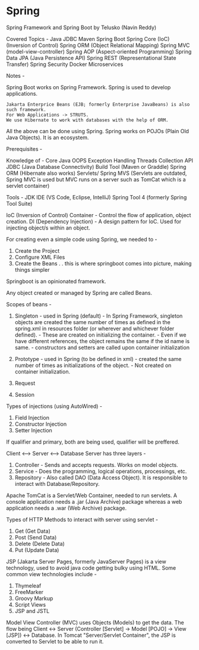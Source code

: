 # Spring
Spring Framework and Spring Boot by Telusko (Navin Reddy)

Covered Topics -
    Java
    JDBC
    Maven
    Spring Boot
    Spring Core (IoC)       (Inversion of Control)
    Spring ORM              (Object Relational Mapping)
    Spring MVC              (model-view-controller)
    Spring AOP              (Aspect-oriented Programming)
    Spring Data JPA         (Java Persistence API)
    Spring REST             (Representational State Transfer)
    Spring Security
    Docker
    Microservices

Notes -

Spring Boot works on Spring Framework.
Spring is used to develop applications.

    Jakarta Enterprice Beans (EJB; formerly Enterprise JavaBeans) is also such framework.
    For Web Applications -> STRUTS.
    We use Hibernate to work with databases with the help of ORM.

All the above can be done using Spring. Spring works on POJOs (Plain Old Java Objects). It is an ecosystem.

Prerequisites - 

Knowledge of -
    Core Java
    OOPS
    Exception Handling
    Threads
    Collection API
    JDBC (Java Database Connectivity)
    Build Tool (Maven or Graddle)
    Spring ORM (Hibernate also works)
    Servlets/ Spring MVS (Servlets are outdated, Spring MVC is used but MVC runs on a server such as TomCat which is a servlet container)

Tools -
    JDK
    IDE (VS Code, Eclipse, IntelliJ)
    Spring Tool 4 (formerly Spring Tool Suite)

IoC (Inversion of Control) Container - Control the flow of application, object creation. 
DI (Dependency Injection) - A design pattern for IoC. Used for injecting object/s within an object.

For creating even a simple code using Spring, we needed to -
1. Create the Project
2. Configure XML Files
3. Create the Beans
.
.
this is where springboot comes into picture, making things simpler

Springboot is an opinionated framework.

Any object created or managed by Spring are called Beans.

Scopes of beans -
1. Singleton    - used in Spring (default)
                - In Spring Framework, singleton objects are created the same number of times as defined in the spring.xml in resources folder (or wherever and whichever folder defined).
                - These are created on initializing the container.
                - Even if we have different references, the object remains the same if the id name is same.
                - constructors and setters are called upon container initialization

2. Prototype    - used in Spring (to be defined in xml)
                - created the same number of times as initializations of the object.
                - Not created on container initialization.
3. Request
4. Session

Types of injections (using AutoWired) - 

1. Field Injection
2. Constructor Injection
3. Setter Injection

If qualifier and primary, both are being used, qualifier will be preffered.

Client <--> Server <--> Database
Server has three layers - 
1. Controller - Sends and accepts requests. Works on model objects.
2. Service - Does the programming, logical operations, processings, etc.
3. Repository - Also called DAO (Data Access Object). It is responsible to interact with Database/Repository.

Apache TomCat is a Servlet/Web Container, needed to run servlets.
A console application needs a .jar (Java Archive) package whereas a web application needs a .war (Web Archive) package.

Types of HTTP Methods to interact with server using servlet -
1. Get (Get Data)
2. Post (Send Data)
3. Delete (Delete Data)
4. Put (Update Data)

JSP (Jakarta Server Pages, formerly JavaServer Pages) is a view technology, used to avoid java code getting bulky using HTML.
Some common view technologies include -
1. Thymeleaf
2. FreeMarker
3. Groovy Markup
4. Script Views
5. JSP and JSTL

Model View Controller (MVC) uses Objects (Models) to get the data. 
The flow being Client <-> Server (Controller [Servlet] -> Model [POJO] -> View [JSP]) <-> Database.
In Tomcat "Server/Servlet Container", the JSP is converted to Servlet to be able to run it.